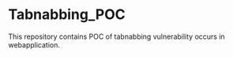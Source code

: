 # Tabnabbing_POC
This repository contains POC of tabnabbing vulnerability occurs in webapplication.
